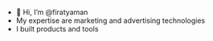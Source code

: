 - 👋 Hi, I’m @firatyaman
- My expertise are marketing and advertising technologies
- I built products and tools

<!---
firatyaman/firatyaman is a ✨ special ✨ repository because its `README.md` (this file) appears on your GitHub profile.
You can click the Preview link to take a look at your changes.
--->
